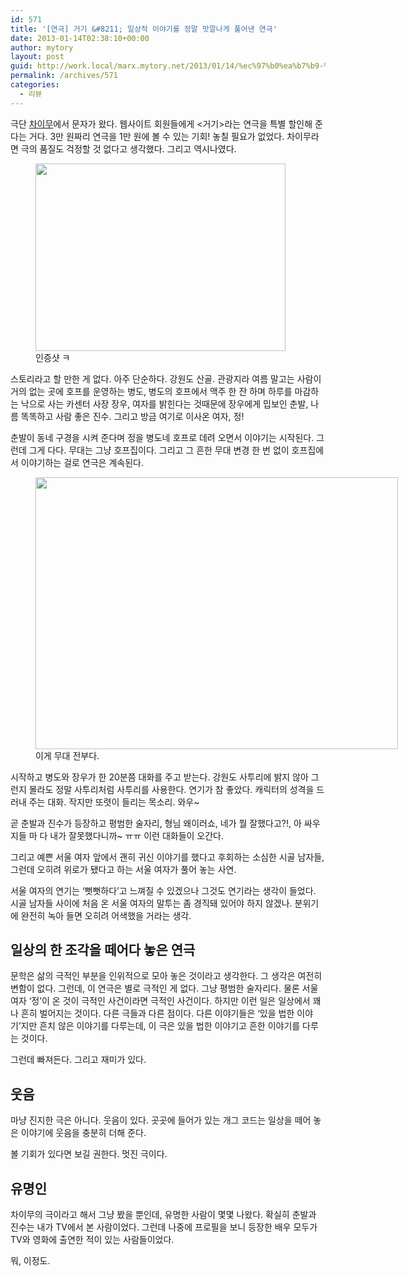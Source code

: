 ```yaml
---
id: 571
title: '[연극] 거기 &#8211; 일상적 이야기를 정말 맛깔나게 풀어낸 연극'
date: 2013-01-14T02:38:10+00:00
author: mytory
layout: post
guid: http://work.local/marx.mytory.net/2013/01/14/%ec%97%b0%ea%b7%b9-%ea%b1%b0%ea%b8%b0-%ec%9d%bc%ec%83%81%ec%a0%81-%ec%9d%b4%ec%95%bc%ea%b8%b0%eb%a5%bc-%ec%a0%95%eb%a7%90-%eb%a7%9b%ea%b9%94%eb%82%98%ea%b2%8c-%ed%92%80%ec%96%b4%eb%82%b8-%ec%97%b0/
permalink: /archives/571
categories:
  - 리뷰
---
```

극단 <a href="http://www.stageship.com/" target="_blank" class="tx-link">차이무</a>에서 문자가 왔다. 웹사이트 회원들에게 <거기>라는 연극을 특별 할인해 준다는 거다. 3만 원짜리 연극을 1만 원에 볼 수 있는 기회! 놓칠 필요가 없었다. 차이무라면 극의 품질도 걱정할 것 없다고 생각했다. 그리고 역시나였다.

<p style="text-align: center; clear: none; float: none;">
  <figure style="width: 400px" class="wp-caption aligncenter"><img src="http://work.local/marx.mytory.net/wp-content/uploads/1/cfile8.uf.241C624150F36BD40A7A76.jpg" width="400" height="300" filename="거기 티켓.jpg" filemime="image/jpeg" /><figcaption class="wp-caption-text">인증샷 ㅋ</figcaption></figure>
</p>

스토리라고 할 만한 게 없다. 아주 단순하다. 강원도 산골. 관광지라 여름 말고는 사람이 거의 없는 곳에 호프를 운영하는 병도, 병도의 호프에서 맥주 한 잔 하며 하루를 마감하는 낙으로 사는 카센터 사장&nbsp;장우, 여자를 밝힌다는 것때문에 장우에게 밉보인 춘발, 나름 똑똑하고 사람 좋은 진수. 그리고 방금 여기로 이사온 여자, 정!

춘발이 동네 구경을 시켜 준다며 정을 병도네 호프로 데려 오면서 이야기는 시작된다. 그런데 그게 다다. 무대는 그냥 호프집이다. 그리고 그 흔한 무대 변경 한 번 없이 호프집에서 이야기하는 걸로 연극은 계속된다.

<p style="text-align: center; clear: none; float: none;">
  <figure style="width: 580px" class="wp-caption aligncenter"><img src="http://work.local/marx.mytory.net/wp-content/uploads/1/cfile23.uf.2055824450F36D972F339C.jpg" width="580" height="435" filename="연극 거기 무대.jpg" filemime="image/jpeg" /><figcaption class="wp-caption-text">이게 무대 전부다.</figcaption></figure>
</p>

시작하고 병도와 장우가 한 20분쯤 대화를 주고 받는다. 강원도 사투리에 밝지 않아 그런지 몰라도 정말 사투리처럼 사투리를 사용한다. 연기가 참 좋았다. 캐릭터의 성격을 드러내 주는 대화. 작지만 또렷이 들리는 목소리. 와우~

곧 춘발과 진수가 등장하고 평범한 술자리, 형님 왜이러쇼, 네가 뭘 잘했다고?!, 아 싸우지들 마 다 내가 잘못했다니까~ ㅠㅠ 이런 대화들이 오간다.

그리고 예쁜 서울 여자 앞에서 괜히 귀신 이야기를 했다고 후회하는 소심한 시골 남자들, 그런데 오히려 위로가 됐다고 하는 서울 여자가 풀어 놓는 사연.

서울 여자의 연기는 &#8216;뻣뻣하다&#8217;고 느껴질 수 있겠으나 그것도 연기라는 생각이 들었다. 시골 남자들 사이에 처음 온 서울 여자의 말투는 좀 경직돼 있어야 하지 않겠나. 분위기에 완전히 녹아 들면 오히려 어색했을 거라는 생각.

## 일상의 한 조각을 떼어다 놓은 연극

문학은 삶의 극적인 부분을 인위적으로 모아 놓은 것이라고 생각한다. 그 생각은 여전히 변함이 없다. 그런데, 이 연극은 별로 극적인 게 없다. 그냥 평범한 술자리다. 물론 서울 여자 &#8216;정&#8217;이 온 것이 극적인 사건이라면 극적인 사건이다. 하지만 이런 일은 일상에서 꽤나 흔히 벌어지는 것이다. 다른 극들과 다른 점이다. 다른 이야기들은 &#8216;있을 법한 이야기&#8217;지만 흔치 않은 이야기를 다루는데, 이 극은 있을 법한 이야기고 흔한 이야기를 다루는 것이다.

그런데 빠져든다. 그리고 재미가 있다.&nbsp;

## 웃음

마냥 진지한 극은 아니다. 웃음이 있다. 곳곳에 들어가 있는 개그 코드는 일상을 떼어 놓은 이야기에 웃음을 충분히 더해 준다.

볼 기회가 있다면 보길 권한다. 멋진 극이다.

## 유명인

차이무의 극이라고 해서 그냥 봤을 뿐인데, 유명한 사람이 몇몇 나왔다. 확실히 춘발과 진수는 내가 TV에서 본 사람이었다. 그런데 나중에 프로필을 보니 등장한 배우 모두가 TV와 영화에 출연한 적이 있는 사람들이었다.&nbsp;

뭐, 이정도.